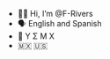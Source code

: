 - 🤙🏾 Hi, I’m @F-Rivers
- 🗣 English and Spanish
- 🫡 Υ Σ Μ Χ 
- 🇲🇽 🇺🇸 

              
              
<!---
F-Rivers/F-Rivers is a ✨ special ✨ repository because its `README.md` (this file) appears on your GitHub profile.
You can click the Preview link to take a look at your changes.
--->
